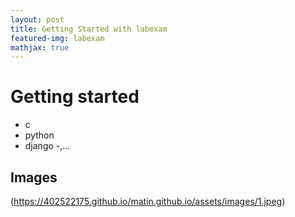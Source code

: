 ```yaml
---
layout: post
title: Getting Started with labexam
featured-img: labexam
mathjax: true
---
```


# Getting started

- c
- python
- django
-,...

## Images
<a name="images"/>

(https://402522175.github.io/matin.github.io/assets/images/1.jpeg)
